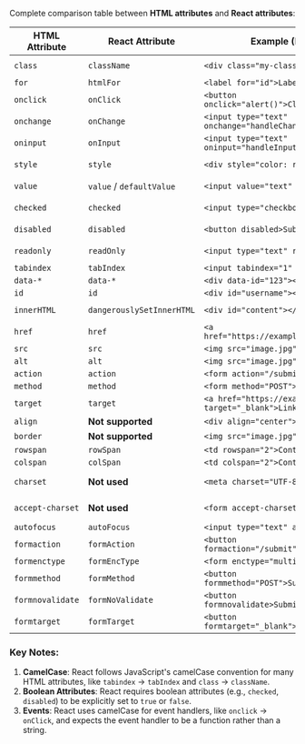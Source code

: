 Complete comparison table between **HTML attributes** and **React attributes**:

| **HTML Attribute**             | **React Attribute**               | **Example (HTML)**                               | **Example (React)**                           |
|--------------------------------|-----------------------------------|--------------------------------------------------|-----------------------------------------------|
| `class`                        | `className`                       | `<div class="my-class">Hello</div>`              | `<div className="my-class">Hello</div>`       |
| `for`                          | `htmlFor`                         | `<label for="id">Label</label>`                  | `<label htmlFor="id">Label</label>`           |
| `onclick`                      | `onClick`                         | `<button onclick="alert()">Click</button>`       | `<button onClick={() => alert()}>Click</button>` |
| `onchange`                     | `onChange`                        | `<input type="text" onchange="handleChange()">`  | `<input type="text" onChange={handleChange} />` |
| `oninput`                      | `onInput`                         | `<input type="text" oninput="handleInput()">`    | `<input type="text" onInput={handleInput} />` |
| `style`                        | `style`                           | `<div style="color: red;">Hello</div>`           | `<div style={{ color: 'red' }}>Hello</div>`   |
| `value`                        | `value` / `defaultValue`          | `<input value="text" />`                         | `<input value={value} onChange={...} />`      |
| `checked`                      | `checked`                         | `<input type="checkbox" checked />`              | `<input type="checkbox" checked={true} />`    |
| `disabled`                     | `disabled`                        | `<button disabled>Submit</button>`               | `<button disabled={true}>Submit</button>`     |
| `readonly`                     | `readOnly`                        | `<input type="text" readonly />`                 | `<input type="text" readOnly={true} />`       |
| `tabindex`                     | `tabIndex`                        | `<input tabindex="1" />`                         | `<input tabIndex={1} />`                      |
| `data-*`                       | `data-*`                          | `<div data-id="123"></div>`                      | `<div data-id="123"></div>`                   |
| `id`                           | `id`                              | `<div id="username"></div>`                      | `<div id="username"></div>`                   |
| `innerHTML`                    | `dangerouslySetInnerHTML`         | `<div id="content"></div>`                       | `<div dangerouslySetInnerHTML={{ __html: content }} />` |
| `href`                         | `href`                            | `<a href="https://example.com">Link</a>`         | `<a href="https://example.com">Link</a>`      |
| `src`                          | `src`                             | `<img src="image.jpg" />`                        | `<img src="image.jpg" />`                     |
| `alt`                          | `alt`                             | `<img src="image.jpg" alt="Image" />`            | `<img src="image.jpg" alt="Image" />`         |
| `action`                       | `action`                          | `<form action="/submit"></form>`                  | `<form action="/submit"></form>`               |
| `method`                       | `method`                          | `<form method="POST"></form>`                    | `<form method="POST"></form>`                 |
| `target`                       | `target`                          | `<a href="https://example.com" target="_blank">Link</a>` | `<a href="https://example.com" target="_blank">Link</a>` |
| `align`                        | **Not supported**                 | `<div align="center">Centered</div>`             | **Not supported** (use CSS instead)           |
| `border`                       | **Not supported**                 | `<img src="image.jpg" border="1" />`              | **Not supported** (use CSS instead)           |
| `rowspan`                      | `rowSpan`                         | `<td rowspan="2">Content</td>`                   | `<td rowSpan={2}>Content</td>`                |
| `colspan`                      | `colSpan`                         | `<td colspan="2">Content</td>`                   | `<td colSpan={2}>Content</td>`                |
| `charset`                      | **Not used**                      | `<meta charset="UTF-8">`                         | **Not used** (handled by React's HTML5 support) |
| `accept-charset`               | **Not used**                      | `<form accept-charset="UTF-8">`                  | **Not used** (handled by React's HTML5 support) |
| `autofocus`                    | `autoFocus`                       | `<input type="text" autofocus />`                | `<input type="text" autoFocus />`             |
| `formaction`                   | `formAction`                      | `<button formaction="/submit">Submit</button>`    | `<button formAction="/submit">Submit</button>` |
| `formenctype`                  | `formEncType`                     | `<form enctype="multipart/form-data">`            | `<form encType="multipart/form-data">`        |
| `formmethod`                   | `formMethod`                      | `<button formmethod="POST">Submit</button>`       | `<button formMethod="POST">Submit</button>`   |
| `formnovalidate`               | `formNoValidate`                  | `<button formnovalidate>Submit</button>`          | `<button formNoValidate>Submit</button>`      |
| `formtarget`                   | `formTarget`                      | `<button formtarget="_blank">Submit</button>`     | `<button formTarget="_blank">Submit</button>` |

### Key Notes:
1. **CamelCase**: React follows JavaScript's camelCase convention for many HTML attributes, like `tabindex` → `tabIndex` and `class` → `className`.
2. **Boolean Attributes**: React requires boolean attributes (e.g., `checked`, `disabled`) to be explicitly set to `true` or `false`.
3. **Events**: React uses camelCase for event handlers, like `onclick` → `onClick`, and expects the event handler to be a function rather than a string.